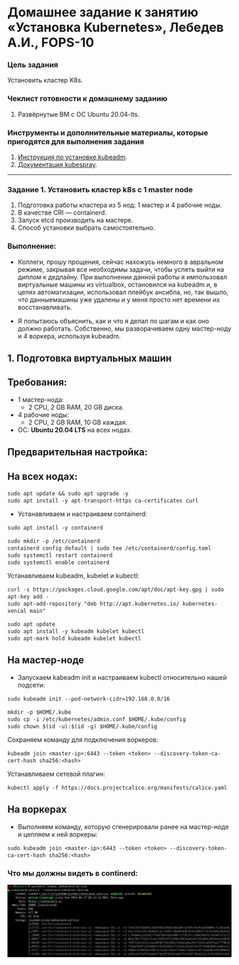 # Домашнее задание к занятию «Установка Kubernetes», Лебедев А.И., FOPS-10

### Цель задания

Установить кластер K8s.

### Чеклист готовности к домашнему заданию

1. Развёрнутые ВМ с ОС Ubuntu 20.04-lts.


### Инструменты и дополнительные материалы, которые пригодятся для выполнения задания

1. [Инструкция по установке kubeadm](https://kubernetes.io/docs/setup/production-environment/tools/kubeadm/create-cluster-kubeadm/).
2. [Документация kubespray](https://kubespray.io/).

-----

### Задание 1. Установить кластер k8s с 1 master node

1. Подготовка работы кластера из 5 нод: 1 мастер и 4 рабочие ноды.
2. В качестве CRI — containerd.
3. Запуск etcd производить на мастере.
4. Способ установки выбрать самостоятельно.

### Выполнение:  

- Коллеги, прошу прощения, сейчас нахожусь немного в авральном режиме, закрывая все необходимы задачи, чтобы успеть выйти на диплом к дедлайну. При выполнении данной работы я импользовал виртуальные машины из virtualbox, остановился на kubeadm и, в целях автоматизации, использовал плейбук ансибла, но, так вышло, что данныемашины уже удалены и у меня просто нет времени их восстанавливать.

- Я попытаюсь объяснить, как и что я делал по шагам и как оно должно работать. Собственно, мы разворачиваем одну мастер-ноду и 4 воркера, используя kubeadm.

## 1. Подготовка виртуальных машин
## Требования:
- 1 мастер-нода:
  - 2 CPU, 2 GB RAM, 20 GB диска.
- 4 рабочие ноды:
  - 2 CPU, 2 GB RAM, 10 GB каждая.
- ОС: **Ubuntu 20.04 LTS** на всех нодах.

## Предварительная настройка:
## На всех нодах:  

  
```
sudo apt update && sudo apt upgrade -y
sudo apt install -y apt-transport-https ca-certificates curl
```

- Устанавливаем и настраиваем containerd:

```
sudo apt install -y containerd
```

```
sudo mkdir -p /etc/containerd
containerd config default | sudo tee /etc/containerd/config.toml
sudo systemctl restart containerd
sudo systemctl enable containerd
```

Устанавливаем kubeadm, kubelet и kubectl:  

```
curl -s https://packages.cloud.google.com/apt/doc/apt-key.gpg | sudo apt-key add -
sudo apt-add-repository "deb http://apt.kubernetes.io/ kubernetes-xenial main"
```

```
sudo apt update
sudo apt install -y kubeadm kubelet kubectl
sudo apt-mark hold kubeadm kubelet kubectl
```

## На мастер-ноде  

- Запускаем kabeadm init и настраиваем kubectl относительно нашей подсети:

```
sudo kubeadm init --pod-network-cidr=192.168.0.0/16
```

```
mkdir -p $HOME/.kube
sudo cp -i /etc/kubernetes/admin.conf $HOME/.kube/config
sudo chown $(id -u):$(id -g) $HOME/.kube/config
```

Сохраняем команду для подключения воркеров:  

```
kubeadm join <master-ip>:6443 --token <token> --discovery-token-ca-cert-hash sha256:<hash>
```

Устанавливаем сетевой плагин:  

```
kubectl apply -f https://docs.projectcalico.org/manifests/calico.yaml
```

## На воркерах  

- Выполняем команду, которую сгенерировали ранее на мастер-ноде и цепляем к ней воркеры:

```
sudo kubeadm join <master-ip>:6443 --token <token> --discovery-token-ca-cert-hash sha256:<hash>
```

### Что мы должны видеть в continerd:  

![1](img/1.JPG)
